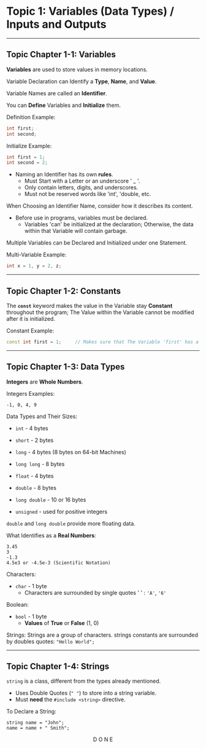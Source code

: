  # Topic 1: Variables (Data Types) / Inputs and Outputs
 
---

## Topic Chapter 1-1: Variables

**Variables** are used to store values in memory locations.
 
Variable Declaration can Identify a **Type**, **Name**, and **Value**.

Variable Names are called an **Identifier**.

You can **Define** Variables and **Initialize** them.

Definition Example:
```cpp
int first;
int second;
```

Initialize Example:
```cpp
int first = 1;
int second = 2;
```
   - Naming an Identifier has its own **rules**.
      - Must Start with a Letter or an underscore ' _ '.
      - Only contain letters, digits, and underscores.
      - Must not be reserved words like 'int', 'double, etc.
 
When Choosing an Identifier Name, consider how it describes its content.

   - Before use in programs, variables must be declared.
      - Variables 'can' be initialized at the declaration; Otherwise, the data within that Variable will contain garbage.

Multiple Variables can be Declared and Initialized under one Statement.

Multi-Variable Example:
```cpp
int x = 1, y = 2, z;
```

---

## Topic Chapter 1-2: Constants

The **`const`** keyword makes the value in the Variable stay **Constant** throughout the program; The Value within the Variable cannot be modified after it is initialized.

Constant Example:
```cpp
const int first = 1;     // Makes sure that The Variable 'first' has a Constant Value of 1.
```

---

## Topic Chapter 1-3: Data Types

**Integers** are **Whole Numbers**.

Integers Examples:
```
-1, 0, 4, 9
```

Data Types and Their Sizes:
- `int` - 4 bytes
- `short` - 2 bytes
- `long` - 4 bytes (8 bytes on 64-bit Machines)
- `long long` - 8 bytes
- `float` - 4 bytes
- `double` - 8 bytes
- `long double` - 10 or 16 bytes 

- `unsigned` - used for positive integers

`double` and `long double` provide more floating data.

What Identifies as a **Real Numbers**:
```
3.45
3
-1.3
4.5e3 or -4.5e-3 (Scientific Notation)
```

Characters:
- `char` - 1 byte
  - Characters are surrounded by single quotes '  ' : ``'A'``, ``'6'``

Boolean:
- `bool` - 1 byte
  - **Values** of **True** or **False** (1, 0)

Strings:
Strings are a group of characters.
strings constants are surrounded by doubles quotes: ``"Hello World";``


---

## Topic Chapter 1-4: Strings

`string` is a class, different from the types already mentioned.
- Uses Double Quotes (`" "`) to store into a string variable.
- Must **need** the ``#include <string>`` directive.

To Declare a String:
```ccp
string name = "John";
name = name + " Smith";
```







<div align="center">
 D O N E
</div>

